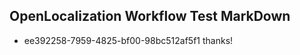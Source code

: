 ## OpenLocalization Workflow Test MarkDown
* ee392258-7959-4825-bf00-98bc512af5f1 thanks!

<!--HONumber=Aug16_HO3-->


